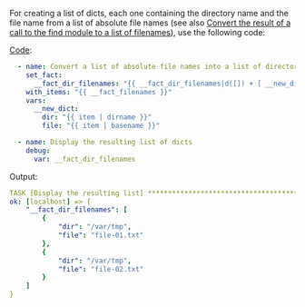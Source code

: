 For creating a list of dicts, each one containing the directory name and the file name from a list of absolute file names
(see also [Convert the result of a call to the find module to a list of filenames](https://github.com/berndfinger/ansible-data-type-conversion/blob/main/find-result-to-list-of-filenames.md)),
use the following code:

[Code](https://github.com/berndfinger/ansible-data-type-conversion/blob/main/sample-code/create-list-of-dicts-from-list-of-filenames.yml):
```yaml
  - name: Convert a list of absolute file names into a list of directories and file names
    set_fact:
      __fact_dir_filenames: "{{ __fact_dir_filenames|d([]) + [ __new_dict ] }}"
    with_items: "{{ __fact_filenames }}"
    vars:
      __new_dict:
        dir: "{{ item | dirname }}"
        file: "{{ item | basename }}"

  - name: Display the resulting list of dicts
    debug:
      var: __fact_dir_filenames
```

Output:
```yaml
TASK [Display the resulting list] **********************************************************************************************************
ok: [localhost] => {
    "__fact_dir_filenames": [
        {
            "dir": "/var/tmp",
            "file": "file-01.txt"
        },
        {
            "dir": "/var/tmp",
            "file": "file-02.txt"
        }
    ]
}
```
